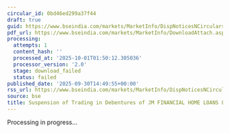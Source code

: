 ```yaml
---
circular_id: 0bd46ed299a37f44
draft: true
guid: https://www.bseindia.com/markets/MarketInfo/DispNoticesNCirculars.aspx?Noticeid={7A7B5EB8-E590-48BC-A7EA-978A4C966BBD}&noticeno=20250930-94&dt=09/30/2025&icount=94&totcount=114&flag=0
pdf_url: https://www.bseindia.com/markets/MarketInfo/DownloadAttach.aspx?id=20250930-94&attachedId=
processing:
  attempts: 1
  content_hash: ''
  processed_at: '2025-10-01T01:50:12.305036'
  processor_version: '2.0'
  stage: download_failed
  status: failed
published_date: '2025-09-30T14:49:55+00:00'
rss_url: https://www.bseindia.com/markets/MarketInfo/DispNoticesNCirculars.aspx?Noticeid={7A7B5EB8-E590-48BC-A7EA-978A4C966BBD}&noticeno=20250930-94&dt=09/30/2025&icount=94&totcount=114&flag=0
source: bse
title: Suspension of Trading in Debentures of JM FINANCIAL HOME LOANS LIMITED
---
```


Processing in progress...